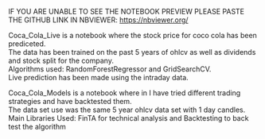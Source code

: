 IF YOU ARE UNABLE TO SEE THE NOTEBOOK PREVIEW PLEASE PASTE THE GITHUB LINK IN NBVIEWER: https://nbviewer.org/  


Coca_Cola_Live is a notebook where the stock price for coco cola has been prediceted.  
The data has been trained on the past 5 years of ohlcv as well as dividends and stock split for the company.  
Algorithms used: RandomForestRegressor and GridSearchCV.  
Live prediction has been made using the intraday data.  

    
Coca_Cola_Models is a notebook where in I have tried different trading strategies and have backtested them.  
The data set use was the same 5 year ohlcv data set with 1 day candles.  
Main Libraries Used: FinTA for technical analysis and Backtesting to back test the algorithm
